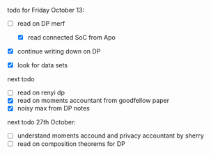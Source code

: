 todo for Friday October 13:
- [ ] read on DP merf
	- [x] read connected SoC from Apo
- [x] continue writing down on DP
- [x] look for data sets



next todo 
- [ ] read on renyi dp
- [x] read on moments accountant from goodfellow paper
- [x] noisy max from DP notes

next todo 27th October:
- [ ] understand moments accound and privacy accountant by sherry
- [ ] read on composition theorems for DP